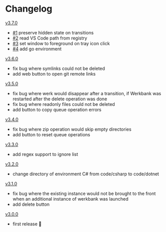 # Changelog

[v3.7.0](https://github.com/sedlatschek/werkbank3/releases/tag/v3.7.0.0)
- [#1](https://github.com/sedlatschek/werkbank3/issues/1) preserve hidden state on transitions
- [#2](https://github.com/sedlatschek/werkbank3/issues/2) read VS Code path from registry
- [#3](https://github.com/sedlatschek/werkbank3/issues/3) set window to foreground on tray icon click
- [#4](https://github.com/sedlatschek/werkbank3/issues/4) add go environment

[v3.6.0](https://github.com/sedlatschek/werkbank3/releases/tag/v3.6.0.0)
- fix bug where symlinks could not be deleted
- add web button to open git remote links

[v3.5.0](https://github.com/sedlatschek/werkbank3/releases/tag/v3.5.0.0)
- fix bug where werk would disappear after a transition, if Werkbank was restarted after the delete operation was done
- fix bug where readonly files could not be deleted
- add button to copy queue operation errors

[v3.4.0](https://github.com/sedlatschek/werkbank3/releases/tag/v3.4.0.0)
- fix bug where zip operation would skip empty directories
- add button to reset queue operations

[v3.3.0](https://github.com/sedlatschek/werkbank3/releases/tag/v3.3.0.0)
- add regex support to ignore list

[v3.2.0](https://github.com/sedlatschek/werkbank3/releases/tag/v3.2.0.0)
- change directory of environment C# from code/csharp to code/dotnet

[v3.1.0](https://github.com/sedlatschek/werkbank3/releases/tag/v3.1.0.0)
- fix bug where the existing instance would not be brought to the front when an additional instance of werkbank was launched
- add delete button

[v3.0.0](https://github.com/sedlatschek/werkbank3/releases/tag/v3.0.0.0)
- first release 🎉